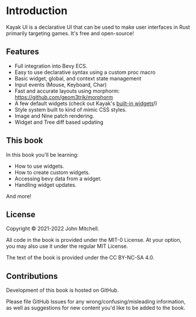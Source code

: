 # Introduction

Kayak UI is a declarative UI that can be used to make user interfaces in Rust primarily targeting games. It's free and open-source!

## Features
- Full integration into Bevy ECS.
- Easy to use declarative syntax using a custom proc macro
- Basic widget, global, and context state management
- Input events (Mouse, Keyboard, Char)
- Fast and accurate layouts using morphorm: https://github.com/geom3trik/morphorm
- A few default widgets (check out Kayak's [built-in widgets](https://github.com/StarArawn/kayak_ui/tree/main/src/widgets)!)
- Style system built to kind of mimic CSS styles.
- Image and Nine patch rendering.
- Widget and Tree diff based updating


## This book
In this book you'll be learning:
- How to use widgets.
- How to create custom widgets.
- Accessing bevy data from a widget.
- Handling widget updates.

And more! 

## License
Copyright © 2021-2022 John Mitchell.

All code in the book is provided under the MIT-0 License. At your option, you may also use it under the regular MIT License.

The text of the book is provided under the CC BY-NC-SA 4.0.

## Contributions
Development of this book is hosted on GitHub.

Please file GitHub Issues for any wrong/confusing/misleading information, as well as suggestions for new content you'd like to be added to the book.

